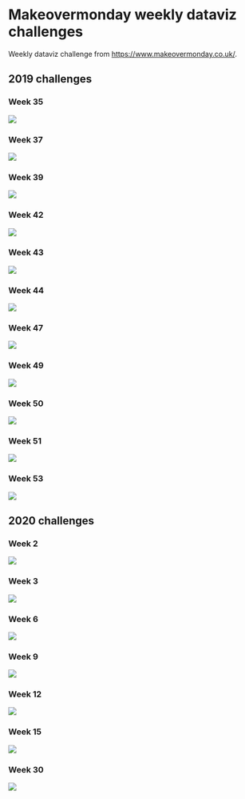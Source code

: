 
# Makeovermonday weekly dataviz challenges

Weekly dataviz challenge from https://www.makeovermonday.co.uk/.

## 2019 challenges

### Week 35

![](graphs/makeovermonday_2019w35.png)

### Week 37

![](graphs/makeovermonday_2019w37.png)

### Week 39

![](graphs/makeovermonday_2019w39.png)

### Week 42

![](graphs/makeovermonday_2019w42.png)

### Week 43

![](graphs/makeovermonday_2019w43.png)

### Week 44

![](graphs/makeovermonday_2019w44.png)

### Week 47

![](graphs/makeovermonday_2019w47.png)

### Week 49

![](graphs/makeovermonday_2019w49.png)

### Week 50

![](graphs/makeovermonday_2019w50.png)

### Week 51

![](graphs/makeovermonday_2019w51.png)

### Week 53

![](graphs/makeovermonday_2019w53.png)

## 2020 challenges

### Week 2

![](graphs/makeovermonday_2020w02.png)

### Week 3

![](graphs/makeovermonday_2020w03.png)

### Week 6

![](graphs/makeovermonday_2020w06.png)

### Week 9

![](graphs/makeovermonday_2020w09.png)

### Week 12

![](graphs/makeovermonday_2020w12.png)

### Week 15

![](graphs/makeovermonday_2020w15.png)

### Week 30

![](graphs/makeovermonday_2020w30.png)
